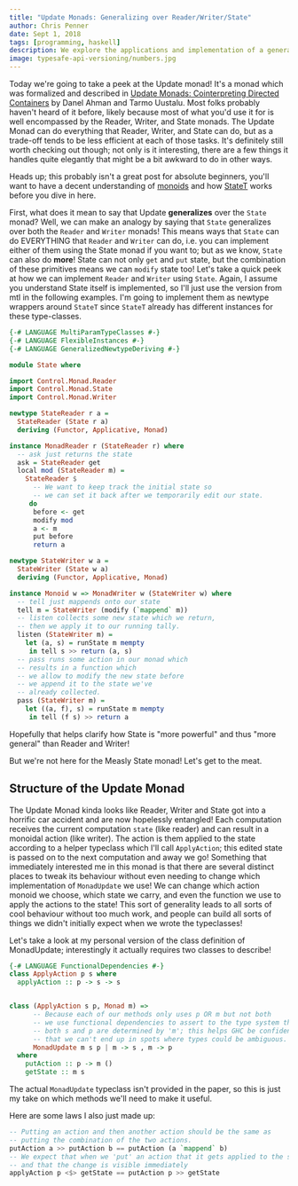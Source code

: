 ```yaml
---
title: "Update Monads: Generalizing over Reader/Writer/State"
author: Chris Penner
date: Sept 1, 2018
tags: [programming, haskell]
description: We explore the applications and implementation of a generalized version of Reader/Writer/State monads called UpdateT.
image: typesafe-api-versioning/numbers.jpg
---
```


Today we're going to take a peek at the Update monad! It's a monad which was
formalized and described in [Update Monads: Cointerpreting Directed
Containers](https://danelahman.github.io/papers/types13postproc.pdf) by Danel
Ahman and Tarmo Uustalu. Most folks probably haven't heard of it before, likely
because most of what you'd use it for is well encompassed by the Reader,
Writer, and State monads. The Update Monad can do everything that Reader,
Writer, and State can do, but as a trade-off tends to be less efficient at each
of those tasks. It's definitely still worth checking out though; not only is it
interesting, there are a few things it handles quite elegantly that might be a
bit awkward to do in other ways.

Heads up; this probably isn't a great post for absolute beginners, you'll want
to have a decent understanding of [monoids](https://wiki.haskell.org/Monoid)
and how [StateT](https://wiki.haskell.org/State_Monad) works before you dive in
here. 

First, what does it mean to say that Update **generalizes** over the `State`
monad? Well, we can make an analogy by saying that `State` generalizes over
both the `Reader` and `Writer` monads! This means ways that `State` can do
EVERYTHING that `Reader` and `Writer` can do, i.e. you can implement either of
them using the State monad if you want to; but as we know, `State` can also do
**more**! State can not only `get` and `put` state, but the combination of
these primitives means we can `modify` state too! Let's take a quick peek at
how we can implement `Reader` and `Writer` using `State`. Again, I assume you
understand State itself is implemented, so I'll just use the version from mtl
in the following examples. I'm going to implement them as newtype wrappers
around `StateT` since `StateT` already has different instances for these
type-classes.

```haskell
{-# LANGUAGE MultiParamTypeClasses #-}
{-# LANGUAGE FlexibleInstances #-}
{-# LANGUAGE GeneralizedNewtypeDeriving #-}

module State where

import Control.Monad.Reader
import Control.Monad.State
import Control.Monad.Writer

newtype StateReader r a =
  StateReader (State r a)
  deriving (Functor, Applicative, Monad)

instance MonadReader r (StateReader r) where
  -- ask just returns the state
  ask = StateReader get
  local mod (StateReader m) =
    StateReader $
      -- We want to keep track the initial state so 
      -- we can set it back after we temporarily edit our state.
     do
      before <- get
      modify mod
      a <- m
      put before
      return a

newtype StateWriter w a =
  StateWriter (State w a)
  deriving (Functor, Applicative, Monad)

instance Monoid w => MonadWriter w (StateWriter w) where
  -- tell just mappends onto our state
  tell m = StateWriter (modify (`mappend` m))
  -- listen collects some new state which we return, 
  -- then we apply it to our running tally.
  listen (StateWriter m) =
    let (a, s) = runState m mempty
     in tell s >> return (a, s)
  -- pass runs some action in our monad which 
  -- results in a function which
  -- we allow to modify the new state before 
  -- we append it to the state we've
  -- already collected.
  pass (StateWriter m) =
    let ((a, f), s) = runState m mempty
     in tell (f s) >> return a
```

Hopefully that helps clarify how State is "more powerful" and thus "more
general" than Reader and Writer!

But we're not here for the Measly State monad! Let's get to the meat.

## Structure of the Update Monad

The Update Monad kinda looks like Reader, Writer and State got into a horrific
car accident and are now hopelessly entangled! Each computation receives the
current computation `state` (like reader) and can result in a monoidal action
(like writer). The action is them applied to the state according to a helper
typeclass which I'll call `ApplyAction`; this edited state is passed on to the
next computation and away we go! Something that immediately interested me in
this monad is that there are several distinct places to tweak its behaviour
without even needing to change which implementation of `MonadUpdate` we use! We
can change which action monoid we choose, which state we carry, and even the
function we use to apply the actions to the state! This sort of generality leads
to all sorts of cool behaviour without too much work, and people can build all
sorts of things we didn't initially expect when we wrote the typeclasses!

Let's take a look at my personal version of the class definition of MonadUpdate;
interestingly it actually requires two classes to describe! 


```haskell
{-# LANGUAGE FunctionalDependencies #-}
class ApplyAction p s where
  applyAction :: p -> s -> s


class (ApplyAction s p, Monad m) =>
      -- Because each of our methods only uses p OR m but not both 
      -- we use functional dependencies to assert to the type system that 
      -- both s and p are determined by 'm'; this helps GHC be confident
      -- that we can't end up in spots where types could be ambiguous.
      MonadUpdate m s p | m -> s , m -> p
  where
    putAction :: p -> m ()
    getState :: m s
```

The actual `MonadUpdate` typeclass isn't provided in the paper, so this is just my
take on which methods we'll need to make it useful.

Here are some laws I also just made up:

```haskell
-- Putting an action and then another action should be the same as 
-- putting the combination of the two actions.
putAction a >> putAction b == putAction (a `mappend` b)
-- We expect that when we 'put' an action that it gets applied to the state
-- and that the change is visible immediately
applyAction p <$> getState == putAction p >> getState
```


